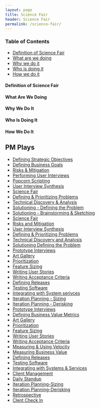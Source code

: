 ```yaml
---
layout: page
title: Science Fair
header: Science Fair
permalink: /science-fair/
---
```

<div class="row">
    <div class="col-md-3">
        <div class="toc">
            <h3>Table of Contents</h3>
                <ul>
                    <li>
                        <a href="#SF-Definition">
                            Definition of Science Fair
                        </a>
                    </li>
                    <li>
                        <a href="#SF-What">
                            What are we doing
                        </a>
                    </li>
                    <li>
                        <a href="#SF-Why">
                            Why we do it
                        </a>
                    </li>
                    <li>
                        <a href="#SF-Who">
                            Who is doing it
                        </a>
                    </li>
                    <li>
                        <a href="#SF-How">
                            How we do it
                        </a>
                    </li>
                   </ul>
        </div>
    </div>
    <div class="col-md-6">
        <h4 class="R-Definition" id="R-Definition">
             Definition of Science Fair
        </h4>
        <h4 class="SF-What" id="SF-What">
            What Are We Doing
        </h4>
        <h4 class="SF-Why" id="SF-Why">
            Why We Do It
        </h4>
        <h4 class="SF-Who" id="SF-Who">
            Who Is Doing It
        </h4>
        <h4 class="SF-How" id="SF-How">
            How We Do It
        </h4>
    </div>
    <div class="col-md-3">
        <div class="sideLinks">
            <h2>PM Plays</h2>
                <ul>
                    <li><a href="{{ site.baseurl }}/strategic-objectives">Defining Strategic Objectives</a></li>
                    <li><a href="{{ site.baseurl }}/business-goals">Defining Business Goals</a></li>
                    <li><a href="{{ site.baseurl }}/risks-mitigation">Risks &amp; Mitigation</a></li>
                    <li><a href="{{ site.baseurl }}/user-interviews">Performing User Interviews</a></li>
                    <li><a href="{{ site.baseurl }}/popcorn-scripting">Popcorn Scripting</a></li>
                    <li><a href="{{ site.baseurl }}/interview-synthesis">User Interview Synthesis</a></li>
                    <li><a href="{{ site.baseurl }}/science-fair">Science Fair</a></li>
                    <li><a href="{{ site.baseurl }}/defining-problems">Defining &amp; Prioritizing Problems</a></li>
                    <li><a href="{{ site.baseurl }}/technical-discovery">Technical Discovery &amp; 
                    Analysis</a></li>
                    <li><a href="{{ site.baseurl }}/solutioning-problem">Solutioning - Defining the Problem</a></li>
                    <li><a href="{{ site.baseurl }}/solutioning-sketching">Solutioning - Brainstorming &amp;
                     Sketching</a></li>
                    <li><a href="{{ site.baseurl }}/science-fair">Science Fair</a></li>
                    <li><a href="{{ site.baseurl }}/risks-mitigation">Risks and Mitigation</a></li>
                    <li><a href="{{ site.baseurl }}/user-synthesis">User Interview Synthesis</a></li>
                    <li><a href="{{ site.baseurl }}/defining-problems">Defining & Prioritizing Problems</a></li>
                    <li><a href="{{ site.baseurl }}/technical-analysis">Technical Discovery and Analysis</a></li>
                    <li><a href="{{ site.baseurl }}/solutioning-problem">Solutioning Defining the Problem</a></li>
                    <li><a href="{{ site.baseurl }}/prototype-interviews">Prototype Interviews</a></li>
                    <li><a href="{{ site.baseurl }}/art-gallery">Art Gallery</a></li>
                    <li><a href="{{ site.baseurl }}/prioritization">Prioritization</a></li>
                    <li><a href="{{ site.baseurl }}/feature-sizing">Feature Sizing</a></li>
                    <li><a href="{{ site.baseurl }}/writing-stories">Writing User Stories</a></li>
                    <li><a href="{{ site.baseurl }}/writing-criteria">Writing Acceptance Criteria</a></li>
                    <li><a href="{{ site.baseurl }}/defining-releases">Defining Releases</a></li>
                    <li><a href="{{ site.baseurl }}/testing-software">Testing Software</a></li>
                    <li><a href="{{ site.baseurl }}/integrating-serivces">Integrating with System serivces</a></li>
                    <li><a href="{{ site.baseurl }}/iteration-sizing">Iteration Planning - Sizing</a></li>
                    <li><a href="{{ site.baseurl }}/iteration-derisking">Iteration Planning - Derisking</a></li>
                    <li><a href="{{ site.baseurl }}/prototype-interviews">Prototype Interviews</a></li>
                    <li><a href="{{ site.baseurl }}/business-metrics">Defining Business Value Metrics</a></li>
                    <li><a href="{{ site.baseurl }}/art-gallery">Art Gallery</a></li>
                    <li><a href="{{ site.baseurl }}/prioritization">Prioritization</a></li>
                    <li><a href="{{ site.baseurl }}/feature-sizing">Feature Sizing</a></li>
                    <li><a href="{{ site.baseurl }}/user-stories">Writing User Stories</a></li>
                    <li><a href="{{ site.baseurl }}/acceptance-criteria">Writing Acceptance Criteria</a></li>
                    <li><a href="{{ site.baseurl }}/measuring-velocity">Measuring &amp; Using Velocity</a></li>
                    <li><a href="{{ site.baseurl }}/measuring-value">Measuring Business Value</a></li>
                    <li><a href="{{ site.baseurl }}/defining-releases">Defining Releases</a></li>
                    <li><a href="{{ site.baseurl }}/testing-software">Testing Software</a></li>
                    <li><a href="{{ site.baseurl }}/system-services">Integrating with Systems &amp; Services</a></li>
                    <li><a href="{{ site.baseurl }}/client-management">Client Management</a></li>
                    <li><a href="{{ site.baseurl }}/daily-standup">Daily Standup</a></li>
                    <li><a href="{{ site.baseurl }}/iteration-sizing">Iteration Planning-Sizing</a></li>
                    <li><a href="{{ site.baseurl }}/iteration-derisking">Iteration Planning-Derisking</a></li>
                    <li><a href="{{ site.baseurl }}/retrospective">Retrospective</a></li>
                    <li><a href="{{ site.baseurl }}/check-in">Clent Check In</a></li>
                </ul>
          </div>
    </div>
</div>
